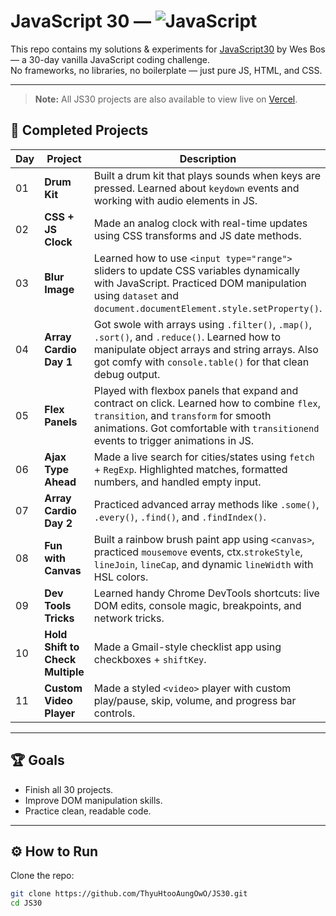 # JavaScript 30 — ![JavaScript](https://img.shields.io/badge/Made%20with-JavaScript-yellow?logo=javascript)

This repo contains my solutions & experiments for [JavaScript30](https://javascript30.com/) by Wes Bos — a 30-day vanilla JavaScript coding challenge.  
No frameworks, no libraries, no boilerplate — just pure JS, HTML, and CSS.

---

> **Note:** All JS30 projects are also available to view live on [Vercel](https://js-30-two.vercel.app/).

## 📌 Completed Projects

| Day | Project                          | Description                                                                                                                                                                                                                |
| --- | -------------------------------- | -------------------------------------------------------------------------------------------------------------------------------------------------------------------------------------------------------------------------- |
| 01  | **Drum Kit**                     | Built a drum kit that plays sounds when keys are pressed. Learned about `keydown` events and working with audio elements in JS.                                                                                            |
| 02  | **CSS + JS Clock**               | Made an analog clock with real-time updates using CSS transforms and JS date methods.                                                                                                                                      |
| 03  | **Blur Image**                   | Learned how to use `<input type="range">` sliders to update CSS variables dynamically with JavaScript. Practiced DOM manipulation using `dataset` and `document.documentElement.style.setProperty()`.                      |
| 04  | **Array Cardio Day 1**           | Got swole with arrays using `.filter()`, `.map()`, `.sort()`, and `.reduce()`. Learned how to manipulate object arrays and string arrays. Also got comfy with `console.table()` for that clean debug output.               |
| 05  | **Flex Panels**                  | Played with flexbox panels that expand and contract on click. Learned how to combine `flex`, `transition`, and `transform` for smooth animations. Got comfortable with `transitionend` events to trigger animations in JS. |
| 06  | **Ajax Type Ahead**              | Made a live search for cities/states using `fetch` + `RegExp`. Highlighted matches, formatted numbers, and handled empty input.                                                                                            |
| 07  | **Array Cardio Day 2**           | Practiced advanced array methods like `.some()`, `.every()`, `.find()`, and `.findIndex()`.                                                                                                                                |
| 08  | **Fun with Canvas**              | Built a rainbow brush paint app using `<canvas>`, practiced `mousemove` events, ctx.`strokeStyle`, `lineJoin`, `lineCap`, and dynamic `lineWidth` with HSL colors.                                                         |
| 09  | **Dev Tools Tricks**             | Learned handy Chrome DevTools shortcuts: live DOM edits, console magic, breakpoints, and network tricks.                                                                                                                   |
| 10  | **Hold Shift to Check Multiple** | Made a Gmail-style checklist app using checkboxes + `shiftKey`.                                                                                                                                                            |
| 11  | **Custom Video Player**          | Made a styled `<video>` player with custom play/pause, skip, volume, and progress bar controls.                                                                                                                            |

---

## 🏆 Goals

- Finish all 30 projects.
- Improve DOM manipulation skills.
- Practice clean, readable code.

---

## ⚙️ How to Run

Clone the repo:

```bash
git clone https://github.com/ThyuHtooAungOwO/JS30.git
cd JS30
```
